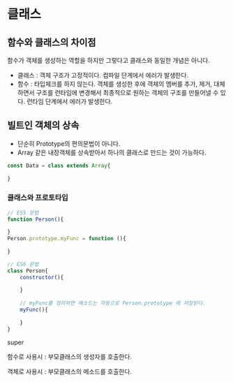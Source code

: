 # 클래스



## 함수와 클래스의 차이점

함수가 객체를 생성하는 역할을 하지만 그렇다고 클래스와 동일한 개념은 아니다. 

- 클래스 : 객체 구조가 고정적이다. 컴파일 단계에서 에러가 발생한다.
- 함수 : 타입체크를 하지 않는다. 객체를 생성한 후에 객체의 멤버를 추가, 제거, 대체하면서 구조를 런타임에 변경해서 최종적으로 원하는 객체의 구조를 만들어낼 수 있다. 런타임 단계에서 에러가 발생한다. 



## 빌트인 객체의 상속

- 단순히 Prototype의 편의문법이 아니다. 
- Array 같은 내장객체를 상속받아서 하나의 클래스로 만드는 것이 가능하다.

```javascript
const Data = class extends Array{
    
}
```





### 클래스와 프로토타입

```javascript
// ES5 문법
function Person(){
    
}
Person.prototype.myFunc = function (){
    
}

// ES6 문법
class Person{
    constructor(){
        
    }
    
    // myFunc를 정의하면 메소드는 자동으로 Person.prototype 에 저장된다. 
    myFunc(){
        
    }
}
```



super

함수로 사용시 : 부모클래스의 생성자를 호출한다.

객체로 사용시 : 부모클래스의 메소드를 호출한다.